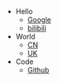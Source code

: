 + Hello
  + [Google](https://www.google.com/)
  + [bilibili](https://www.bilibili.com/)
+ World
  + [CN](https://www.gov.cn/)
  + [UK](https://www.gov.uk/)
+ Code
  + [Github](https://github.com/)
